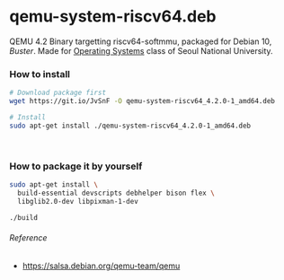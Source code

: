 qemu-system-riscv64.deb
========
QEMU 4.2 Binary targetting riscv64-softmmu, packaged for Debian 10, *Buster*.
Made for [Operating Systems] class of Seoul National University.

### How to install
```bash
# Download package first
wget https://git.io/JvSnF -O qemu-system-riscv64_4.2.0-1_amd64.deb

# Install
sudo apt-get install ./qemu-system-riscv64_4.2.0-1_amd64.deb
```

&nbsp;

### How to package it by yourself
```bash
sudo apt-get install \
  build-essential devscripts debhelper bison flex \
  libglib2.0-dev libpixman-1-dev

./build
```

###### Reference
- https://salsa.debian.org/qemu-team/qemu

[Operating Systems]: http://csl.snu.ac.kr/courses/4190.307/2020-1/
